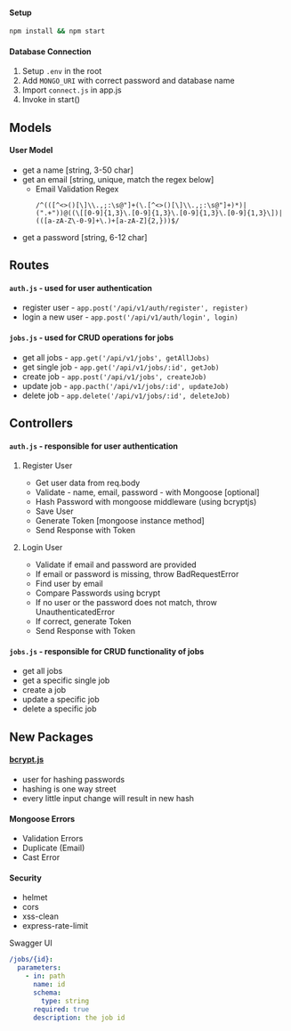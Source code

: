 #### Setup

```bash
npm install && npm start
```

#### Database Connection

1. Setup `.env` in the root
2. Add `MONGO_URI` with correct password and database name
3. Import `connect.js` in app.js
4. Invoke in start()

## Models

#### User Model

- get a name [string, 3-50 char]
- get an email [string, unique, match the regex below]
  - Email Validation Regex
    ```regex
    /^(([^<>()[\]\\.,;:\s@"]+(\.[^<>()[\]\\.,;:\s@"]+)*)|(".+"))@((\[[0-9]{1,3}\.[0-9]{1,3}\.[0-9]{1,3}\.[0-9]{1,3}\])|(([a-zA-Z\-0-9]+\.)+[a-zA-Z]{2,}))$/
    ```
- get a password [string, 6-12 char]

## Routes

#### `auth.js` - used for user authentication

- register user - `app.post('/api/v1/auth/register', register)`
- login a new user - `app.post('/api/v1/auth/login', login)`

#### `jobs.js` - used for CRUD operations for jobs

- get all jobs - `app.get('/api/v1/jobs', getAllJobs)`
- get single job - `app.get('/api/v1/jobs/:id', getJob)`
- create job - `app.post('/api/v1/jobs', createJob)`
- update job - `app.pacth('/api/v1/jobs/:id', updateJob)`
- delete job - `app.delete('/api/v1/jobs/:id', deleteJob)`

## Controllers

#### `auth.js` - responsible for user authentication

1. Register User

   - Get user data from req.body
   - Validate - name, email, password - with Mongoose [optional]
   - Hash Password with mongoose middleware (using bcryptjs)
   - Save User
   - Generate Token [mongoose instance method]
   - Send Response with Token

2. Login User
   - Validate if email and password are provided
   - If email or password is missing, throw BadRequestError
   - Find user by email
   - Compare Passwords using bcrypt
   - If no user or the password does not match, throw UnauthenticatedError
   - If correct, generate Token
   - Send Response with Token

#### `jobs.js` - responsible for CRUD functionality of jobs

- get all jobs
- get a specific single job
- create a job
- update a specific job
- delete a specific job

## New Packages

#### [bcrypt.js](https://github.com/dcodeIO/bcrypt.js#readme)

- user for hashing passwords
- hashing is one way street
- every little input change will result in new hash

#### Mongoose Errors

- Validation Errors
- Duplicate (Email)
- Cast Error

#### Security

- helmet
- cors
- xss-clean
- express-rate-limit

Swagger UI

```yaml
/jobs/{id}:
  parameters:
    - in: path
      name: id
      schema:
        type: string
      required: true
      description: the job id
```
